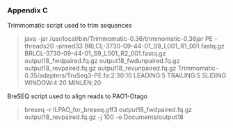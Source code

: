### Appendix C

Trimmomatic script used to trim sequences

>java -jar /usr/local/bin/Trimmomatic-0.36/trimmomatic-0.36jar PE -threads20 -phred33 BRLCL-3730-09-44-01_S9_L001_R1_001.fastq.gz BRLCL-3730-09-44-01_S9_L001_R2_001.fastq.gz
output18_fwdpaired.fq.gz output18_fwdunpaired.fq.gz
output18_revpaired.fq.gz output18_revunpaired.fq.gz
Trimmomatic-0.35/adapters/TruSeq3-PE.fa:2:30:10 LEADING:5 TRAILING:5 SLIDING WINDOW:4:20 MINLEN;20

BreSEQ script used to align reads to PAO1-Otago
>breseq -r ILPAO_for_breseq.gff3 output18_fwdpaired.fq.gz output18_revpaired.fq.gz -j 100 -o Documents/output18
